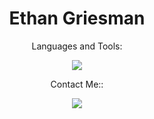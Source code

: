 <h1 align="center">Ethan Griesman </h1>



<p align="center">Languages and Tools:</h1>
<p align="center">
  <a href="https://skillicons.dev">
    <img src="https://skillicons.dev/icons?i=py,java,c,cpp,arduino,vscode,html,css,js,react,php,eclipse,androidstudio,figma,powershell" />
  </a>
</p>

<p align="center">Contact Me::</h1>
<p align="center">
  <a href="https://skillicons.dev">
    <img src="https://skillicons.dev/icons?i=linkedin" />
  </a>
</p>
